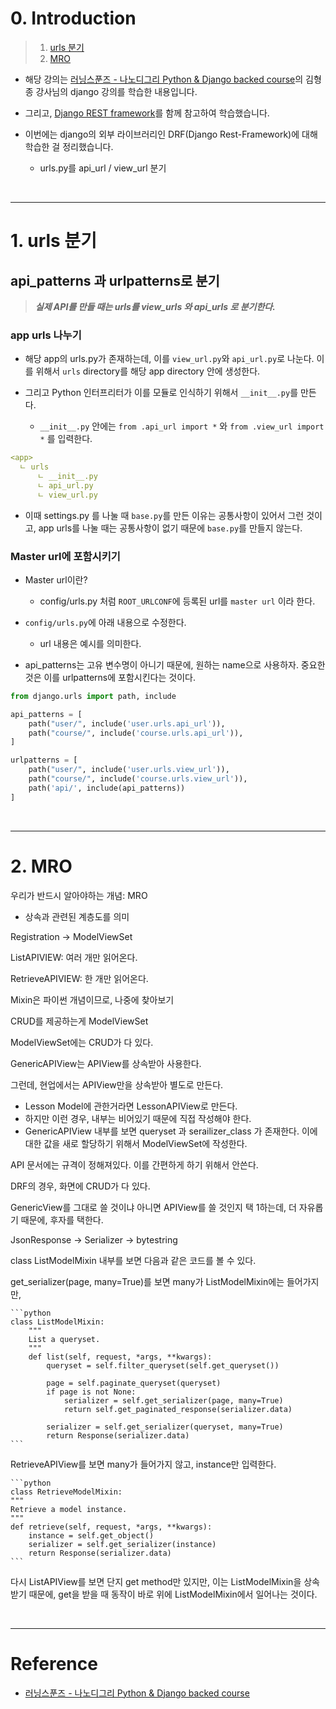 
# 0. Introduction 

> 1. [urls 분기](#1-urls-분기)    
> 2. [MRO](#2-mro)  

- 해당 강의는 [러닝스푼즈 - 나노디그리 Python & Django backed course](https://learningspoons.com/course/detail/django-backend/)의 김형종 강사님의 django 강의를 학습한 내용입니다.

- 그리고, [Django REST framework](https://www.django-rest-framework.org/tutorial/)를 함께 참고하여 학습했습니다.


- 이번에는 django의 외부 라이브러리인 DRF(Django Rest-Framework)에 대해 학습한 걸 정리했습니다. 
	- urls.py를 api_url / view_url 분기



<br>

---

# 1. urls 분기

## api_patterns 과 urlpatterns로 분기

> **_실제 API를 만들 때는 urls를 view_urls 와 api_urls 로 분기한다._**    


### app urls 나누기

- 해당 app의 urls.py가 존재하는데, 이를 `view_url.py`와 `api_url.py`로 나눈다. 이를 위해서 `urls` directory를 해당 app directory 안에 생성한다. 

- 그리고 Python 인터프리터가 이를 모듈로 인식하기 위해서 `__init__.py`를 만든다. 
	- `__init__.py` 안에는 `from .api_url import *` 와 `from .view_url import *` 를 입력한다. 

```yml
<app>
  ㄴ urls
	  ㄴ __init__.py
	  ㄴ api_url.py
	  ㄴ view_url.py 
```

- 이때 settings.py 를 나눌 때 `base.py`를 만든 이유는 공통사항이 있어서 그런 것이고, app urls를 나눌 때는 공통사항이 없기 때문에 `base.py`를 만들지 않는다.

### Master url에 포함시키기

- Master url이란?

	- config/urls.py 처럼 `ROOT_URLCONF`에 등록된 url를 `master url` 이라 한다.


- `config/urls.py`에 아래 내용으로 수정한다.
	- url 내용은 예시를 의미한다.

- api_patterns는 고유 변수명이 아니기 때문에, 원하는 name으로 사용하자. 중요한 것은 이를 urlpatterns에 포함시킨다는 것이다. 

```python
from django.urls import path, include

api_patterns = [
	path("user/", include('user.urls.api_url')),
	path("course/", include('course.urls.api_url')),
]

urlpatterns = [
	path("user/", include('user.urls.view_url')),
	path("course/", include('course.urls.view_url')),
	path('api/', include(api_patterns))
]
```

<br>

---

# 2. MRO

우리가 반드시 알아야하는 개념: MRO 

- 상속과 관련된 계층도를 의미

Registration → ModelViewSet

ListAPIVIEW: 여러 개만 읽어온다. 

RetrieveAPIVIEW: 한 개만 읽어온다.

Mixin은 파이썬 개념이므로, 나중에 찾아보기

CRUD를 제공하는게 ModelViewSet 

ModelViewSet에는 CRUD가 다 있다. 

GenericAPIView는 APIView를 상속받아 사용한다. 

그런데, 현업에서는 APIView만을 상속받아 별도로 만든다. 
- Lesson Model에 관한거라면 LessonAPIView로 만든다.
- 하지만 이런 경우, 내부는 비어있기 때문에 직접 작성해야 한다. 
- GenericAPIView 내부를 보면 queryset 과 serailizer_class 가 존재한다.  이에 대한 값을 새로 할당하기 위해서 ModelViewSet에 작성한다.


API 문서에는 규격이 정해져있다. 이를 간편하게 하기 위해서 안쓴다. 

DRF의 경우, 화면에 CRUD가 다 있다. 

GenericView를 그대로 쓸 것이냐 아니면 APIView를 쓸 것인지 택 1하는데, 더 자유롭기 때문에, 후자를 택한다.  

JsonResponse → Serializer → bytestring


class ListModelMixin 내부를 보면 다음과 같은 코드를 볼 수 있다. 

get_serializer(page, many=True)를 보면 many가 ListModelMixin에는 들어가지만,

	```python
	class ListModelMixin:
		"""
		List a queryset.
		"""
		def list(self, request, *args, **kwargs):
			queryset = self.filter_queryset(self.get_queryset())

			page = self.paginate_queryset(queryset)
			if page is not None:
				serializer = self.get_serializer(page, many=True)
				return self.get_paginated_response(serializer.data)

			serializer = self.get_serializer(queryset, many=True)
			return Response(serializer.data)
	```

RetrieveAPIView를 보면 many가 들어가지 않고, instance만 입력한다.

	```python
	class RetrieveModelMixin:
    """
    Retrieve a model instance.
    """
    def retrieve(self, request, *args, **kwargs):
        instance = self.get_object()
        serializer = self.get_serializer(instance)
        return Response(serializer.data)
	```


다시 ListAPIView를 보면 단지 get method만 있지만, 이는 ListModelMixin을 상속받기 때문에, get을 받을 때 동작이 바로 위에 ListModelMixin에서 일어나는 것이다.



<br>

---

# Reference

- [러닝스푼즈 - 나노디그리 Python & Django backed course](https://learningspoons.com/course/detail/django-backend/)